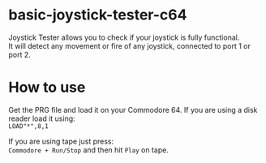 # basic-joystick-tester-c64
Joystick Tester allows you to check if your joystick is fully functional.  
It will detect any movement or fire of any joystick, connected to port 1 or port 2. 

# How to use
Get the PRG file and load it on your Commodore 64.
If you are using a disk reader load it using:  
```LOAD"*",8,1```

If you are using tape just press:  
```Commodore + Run/Stop``` and then hit ```Play``` on tape.
